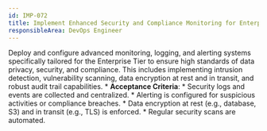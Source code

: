 ```yaml
---
id: IMP-072
title: Implement Enhanced Security and Compliance Monitoring for Enterprise Tier
responsibleArea: DevOps Engineer
---
```

Deploy and configure advanced monitoring, logging, and alerting systems specifically tailored for the Enterprise Tier to ensure high standards of data privacy, security, and compliance. This includes implementing intrusion detection, vulnerability scanning, data encryption at rest and in transit, and robust audit trail capabilities.    *   **Acceptance Criteria**:
    *   Security logs and events are collected and centralized.
    *   Alerting is configured for suspicious activities or compliance breaches.
    *   Data encryption at rest (e.g., database, S3) and in transit (e.g., TLS) is enforced.
    *   Regular security scans are automated.